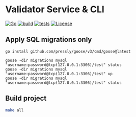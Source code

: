 # Validator Service & CLI
[![Go](https://img.shields.io/badge/Go-1.18-blue.svg)](https://golang.org)
[![build](https://github.com/arttet/validator-service/actions/workflows/build.yml/badge.svg?branch=main)](https://github.com/arttet/validator-service/actions/workflows/build.yml)
[![tests](https://github.com/arttet/validator-service/actions/workflows/tests.yml/badge.svg?branch=main)](https://github.com/arttet/validator-service/actions/workflows/tests.yml)
[![License](https://img.shields.io/badge/license-MIT-blue.svg)](https://github.com/arttet/validator-service/blob/main/LICENSE)

## Apply SQL migrations only

```
go install github.com/pressly/goose/v3/cmd/goose@latest
```
```
goose -dir migrations mysql "username:password@tcp(127.0.0.1:3306)/test" status
goose -dir migrations mysql "username:password@tcp(127.0.0.1:3306)/test" up
goose -dir migrations mysql "username:password@tcp(127.0.0.1:3306)/test" status
```

## Build project
```sh
make all
```
